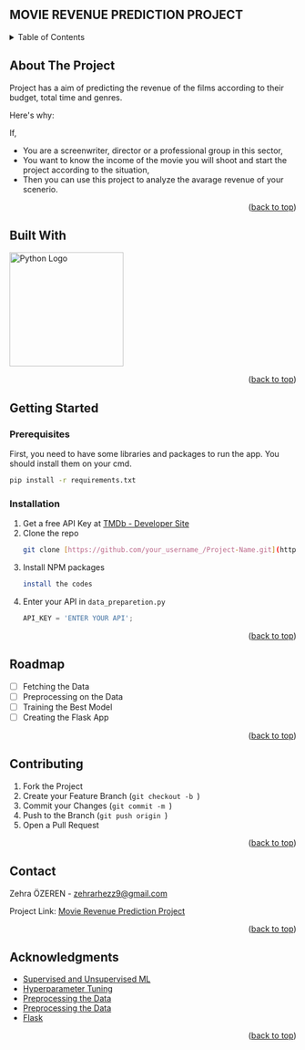 ## MOVIE REVENUE PREDICTION PROJECT
 
<!-- Improved compatibility of back to top link: See: https://github.com/othneildrew/Best-README-Template/pull/73 -->
<a name="readme-top"></a>


<!-- TABLE OF CONTENTS -->
<details>
  <summary>Table of Contents</summary>
  <ol>
    <li>
      <a href="#about-the-project">About The Project</a>
      <ul>
        <li><a href="#built-with">Built With</a></li>
      </ul>
    </li>
    <li>
      <a href="#getting-started">Getting Started</a>
      <ul>
        <li><a href="#prerequisites">Prerequisites</a></li>
        <li><a href="#installation">Installation</a></li>
      </ul>
    </li>
    <li><a href="#roadmap">Roadmap</a></li>
    <li><a href="#contributing">Contributing</a></li>
    <li><a href="#contact">Contact</a></li>
    <li><a href="#acknowledgments">Acknowledgments</a></li>
  </ol>
</details>



<!-- ABOUT THE PROJECT -->
## About The Project

Project has a aim of predicting the revenue of the films according to their budget, total time and genres. 

Here's why:

If,
* You are a screenwriter, director or a professional group in this sector,
* You want to know the income of the movie you will shoot and start the project according to the situation,
* Then you can use this project to analyze the avarage revenue of your scenerio. 


<p align="right">(<a href="#readme-top">back to top</a>)</p>



## Built With

<!-- Embedded Python Logo -->
<img src="https://www.python.org/static/community_logos/python-logo-master-v3-TM-flattened.png" alt="Python Logo" width="200"/>



<p align="right">(<a href="#readme-top">back to top</a>)</p>



<!-- GETTING STARTED -->
## Getting Started

### Prerequisites

First, you need to have some libraries and packages to run the app. You should install them on your cmd. 
  ```sh
  pip install -r requirements.txt
  ```

### Installation

1. Get a free API Key at [TMDb - Developer Site](https://developer.themoviedb.org/reference/intro/getting-started)
2. Clone the repo
   ```sh
   git clone [https://github.com/your_username_/Project-Name.git](https://github.com/zehrarhez/movie_revenue_analysis_with_NN.git)
   
   ```
3. Install NPM packages
   ```sh
   install the codes 
   ```
4. Enter your API in `data_preparetion.py`
   ```js
   API_KEY = 'ENTER YOUR API';
   ```

<p align="right">(<a href="#readme-top">back to top</a>)</p>



<!-- ROADMAP -->
## Roadmap

- [ ] Fetching the Data
- [ ] Preprocessing on the Data
- [ ] Training the Best Model
- [ ] Creating the Flask App

<p align="right">(<a href="#readme-top">back to top</a>)</p>



<!-- CONTRIBUTING -->
## Contributing

1. Fork the Project
2. Create your Feature Branch (`git checkout -b `)
3. Commit your Changes (`git commit -m `)
4. Push to the Branch (`git push origin `)
5. Open a Pull Request

<p align="right">(<a href="#readme-top">back to top</a>)</p>




<!-- CONTACT -->
## Contact

Zehra ÖZEREN - zehrarhezz9@gmail.com

Project Link: [Movie Revenue Prediction Project](https://github.com/zehrarhez/movie_revenue_analysis_with_NN)

<p align="right">(<a href="#readme-top">back to top</a>)</p>



<!-- ACKNOWLEDGMENTS -->
## Acknowledgments

* [Supervised and Unsupervised ML](https://www.ibm.com/blog/supervised-vs-unsupervised-learning/)
* [Hyperparameter Tuning](https://www.geeksforgeeks.org/hyperparameter-tuning/)
* [Preprocessing the Data](https://www.geeksforgeeks.org/data-preprocessing-machine-learning-python/)
* [Preprocessing the Data](https://medium.com/almabetter/data-preprocessing-techniques-6ea145684812)
* [Flask](https://flask.palletsprojects.com/en/2.3.x/)

<p align="right">(<a href="#readme-top">back to top</a>)</p>




